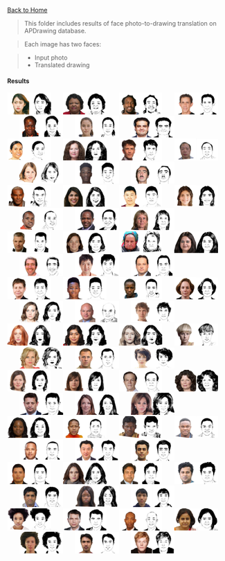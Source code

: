 [Back to Home](https://github.com/bcaosudo/MvKE-FC)

>This folder includes results of face photo-to-drawing translation on APDrawing database.

>Each image has two faces:

> - Input photo
> - Translated drawing

#### Results
<img src="Results/1.jpg" width="20%">&emsp;&emsp;<img src="Results/2.jpg" width="20%">&emsp;&emsp;<img src="Results/3.jpg" width="20%">&emsp;&emsp;<img src="Results/4.jpg" width="20%">&emsp;&emsp;<img src="Results/5.jpg" width="20%">&emsp;&emsp;<img src="Results/6.jpg" width="20%">&emsp;&emsp;<img src="Results/7.jpg" width="20%">&emsp;&emsp;<img src="Results/8.jpg" width="20%">&emsp;&emsp;<img src="Results/9.jpg" width="20%">&emsp;&emsp;<img src="Results/10.jpg" width="20%">&emsp;&emsp;<img src="Results/11.jpg" width="20%">&emsp;&emsp;<img src="Results/12.jpg" width="20%">&emsp;&emsp;<img src="Results/13.jpg" width="20%">&emsp;&emsp;<img src="Results/14.jpg" width="20%">&emsp;&emsp;<img src="Results/15.jpg" width="20%">&emsp;&emsp;<img src="Results/16.jpg" width="20%">&emsp;&emsp;<img src="Results/17.jpg" width="20%">&emsp;&emsp;<img src="Results/18.jpg" width="20%">&emsp;&emsp;<img src="Results/19.jpg" width="20%">&emsp;&emsp;<img src="Results/20.jpg" width="20%">&emsp;&emsp;<img src="Results/21.jpg" width="20%">&emsp;&emsp;<img src="Results/22.jpg" width="20%">&emsp;&emsp;<img src="Results/23.jpg" width="20%">&emsp;&emsp;<img src="Results/24.jpg" width="20%">&emsp;&emsp;<img src="Results/25.jpg" width="20%">&emsp;&emsp;<img src="Results/26.jpg" width="20%">&emsp;&emsp;<img src="Results/27.jpg" width="20%">&emsp;&emsp;<img src="Results/28.jpg" width="20%">&emsp;&emsp;<img src="Results/29.jpg" width="20%">&emsp;&emsp;<img src="Results/30.jpg" width="20%">&emsp;&emsp;<img src="Results/31.jpg" width="20%">&emsp;&emsp;<img src="Results/32.jpg" width="20%">&emsp;&emsp;<img src="Results/33.jpg" width="20%">&emsp;&emsp;<img src="Results/34.jpg" width="20%">&emsp;&emsp;<img src="Results/35.jpg" width="20%">&emsp;&emsp;<img src="Results/36.jpg" width="20%">&emsp;&emsp;<img src="Results/37.jpg" width="20%">&emsp;&emsp;<img src="Results/38.jpg" width="20%">&emsp;&emsp;<img src="Results/39.jpg" width="20%">&emsp;&emsp;<img src="Results/40.jpg" width="20%">&emsp;&emsp;<img src="Results/41.jpg" width="20%">&emsp;&emsp;<img src="Results/42.jpg" width="20%">&emsp;&emsp;<img src="Results/43.jpg" width="20%">&emsp;&emsp;<img src="Results/44.jpg" width="20%">&emsp;&emsp;<img src="Results/45.jpg" width="20%">&emsp;&emsp;<img src="Results/46.jpg" width="20%">&emsp;&emsp;<img src="Results/47.jpg" width="20%">&emsp;&emsp;<img src="Results/48.jpg" width="20%">&emsp;&emsp;<img src="Results/49.jpg" width="20%">&emsp;&emsp;<img src="Results/50.jpg" width="20%">&emsp;&emsp;<img src="Results/51.jpg" width="20%">&emsp;&emsp;<img src="Results/52.jpg" width="20%">&emsp;&emsp;<img src="Results/53.jpg" width="20%">&emsp;&emsp;<img src="Results/54.jpg" width="20%">&emsp;&emsp;<img src="Results/55.jpg" width="20%">&emsp;&emsp;<img src="Results/56.jpg" width="20%">&emsp;&emsp;<img src="Results/57.jpg" width="20%">&emsp;&emsp;<img src="Results/58.jpg" width="20%">&emsp;&emsp;<img src="Results/59.jpg" width="20%">&emsp;&emsp;<img src="Results/60.jpg" width="20%">&emsp;&emsp;<img src="Results/61.jpg" width="20%">&emsp;&emsp;<img src="Results/62.jpg" width="20%">&emsp;&emsp;<img src="Results/63.jpg" width="20%">&emsp;&emsp;<img src="Results/64.jpg" width="20%">&emsp;&emsp;<img src="Results/65.jpg" width="20%">&emsp;&emsp;<img src="Results/66.jpg" width="20%">&emsp;&emsp;<img src="Results/67.jpg" width="20%">&emsp;&emsp;<img src="Results/68.jpg" width="20%">&emsp;&emsp;<img src="Results/69.jpg" width="20%">&emsp;&emsp;<img src="Results/70.jpg" width="20%">&emsp;&emsp;